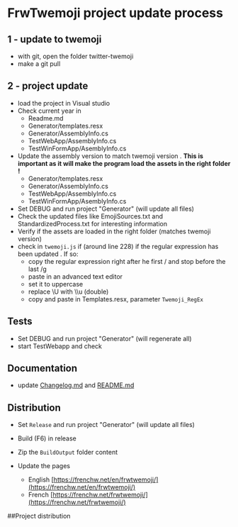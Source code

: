 # FrwTwemoji project update process

## 1 - update to twemoji

- with git, open the folder twitter-twemoji
- make a git pull

## 2 - project update

 - load the project in Visual studio
 - Check current year in
   - Readme.md
   - Generator/templates.resx
   - Generator/AssemblyInfo.cs
   - TestWebApp/AssemblyInfo.cs
   - TestWinFormApp/AsemblyInfo.cs
 - Update the assembly version to match twemoji version . **This is important as it will make the program load the assets in the right folder !**
   - Generator/templates.resx
   - Generator/AssemblyInfo.cs
   - TestWebApp/AssemblyInfo.cs
   - TestWinFormApp/AsemblyInfo.cs
 - Set DEBUG and run project "Generator" (will update all files)
 - Check the updated files like EmojiSources.txt and StandardizedProcess.txt for interesting information
 - Verify if the assets are loaded in the right folder (matches twemoji version)
 - check in `twemoji.js` if (around line 228) if the regular expression has been updated . If so:
   -  copy the regular expression right after he first / and stop before the last /g
   -  paste in an advanced text editor
   -  set it to uppercase
   -  replace \U with \\\u (double)
   -  copy and paste in Templates.resx, parameter `Twemoji_RegEx`

## Tests

 - Set DEBUG and run project "Generator" (will regenerate all)
 - start TestWebapp and check

## Documentation
 - update [Changelog.md]() and [README.md]()

## Distribution

 - Set `Release` and run project "Generator" (will update all files)
 -  Build (F6) in release
 -  Zip the `BuildOutput` folder content

 - Update the pages
   - English [https://frenchw.net/en/frwtwemoji/](https://frenchw.net/en/frwtwemoji/)
   - French [https://frenchw.net/frwtwemoji/](https://frenchw.net/frwtwemoji/) 

##Project distribution

